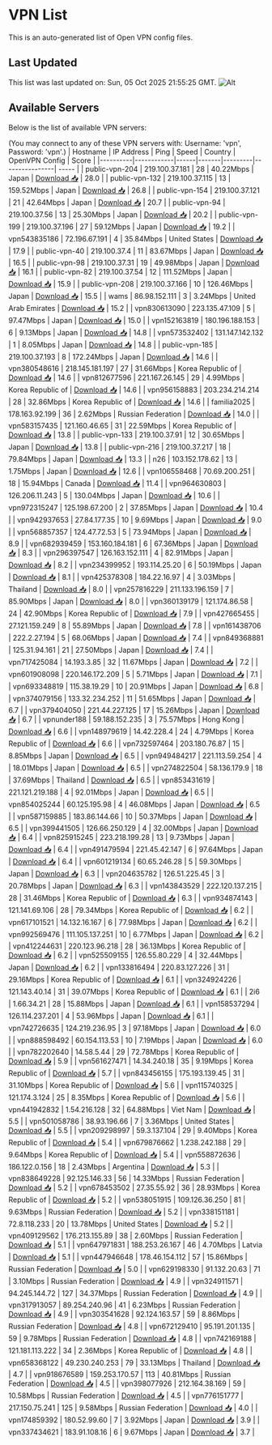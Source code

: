 # VPN List

This is an auto-generated list of Open VPN config files.

## Last Updated

This list was last updated on: Sun, 05 Oct 2025 21:55:25 GMT.
![Alt](https://repobeats.axiom.co/api/embed/186b98318ef1479477931607c1ad7d823f12451f.svg "Repobeats analytics image")

## Available Servers

Below is the list of available VPN servers:

(You may connect to any of these VPN servers with: Username: 'vpn', Password: 'vpn'.)
| Hostname | IP Address | Ping | Speed | Country | OpenVPN Config | Score |
|----------|------------|------|-------|---------|----------------| ----- |
| public-vpn-204 | 219.100.37.181 | 28 | 40.22Mbps | Japan | [Download 📥](./configs/server_0_JP.ovpn) | 28.0 |
| public-vpn-132 | 219.100.37.115 | 13 | 159.52Mbps | Japan | [Download 📥](./configs/server_1_JP.ovpn) | 26.8 |
| public-vpn-154 | 219.100.37.121 | 21 | 42.64Mbps | Japan | [Download 📥](./configs/server_2_JP.ovpn) | 20.7 |
| public-vpn-94 | 219.100.37.56 | 13 | 25.30Mbps | Japan | [Download 📥](./configs/server_3_JP.ovpn) | 20.2 |
| public-vpn-199 | 219.100.37.196 | 27 | 59.12Mbps | Japan | [Download 📥](./configs/server_4_JP.ovpn) | 19.2 |
| vpn543835186 | 72.196.67.191 | 4 | 35.84Mbps | United States | [Download 📥](./configs/server_5_US.ovpn) | 17.9 |
| public-vpn-40 | 219.100.37.4 | 11 | 83.67Mbps | Japan | [Download 📥](./configs/server_6_JP.ovpn) | 16.5 |
| public-vpn-98 | 219.100.37.31 | 19 | 49.98Mbps | Japan | [Download 📥](./configs/server_7_JP.ovpn) | 16.1 |
| public-vpn-82 | 219.100.37.54 | 12 | 111.52Mbps | Japan | [Download 📥](./configs/server_8_JP.ovpn) | 15.9 |
| public-vpn-208 | 219.100.37.166 | 10 | 126.46Mbps | Japan | [Download 📥](./configs/server_9_JP.ovpn) | 15.5 |
| wams | 86.98.152.111 | 3 | 3.24Mbps | United Arab Emirates | [Download 📥](./configs/server_10_AE.ovpn) | 15.2 |
| vpn830613090 | 223.135.47.109 | 5 | 97.47Mbps | Japan | [Download 📥](./configs/server_11_JP.ovpn) | 15.0 |
| vpn152163819 | 180.196.188.153 | 6 | 9.13Mbps | Japan | [Download 📥](./configs/server_12_JP.ovpn) | 14.8 |
| vpn573532402 | 131.147.142.132 | 1 | 8.05Mbps | Japan | [Download 📥](./configs/server_13_JP.ovpn) | 14.8 |
| public-vpn-185 | 219.100.37.193 | 8 | 172.24Mbps | Japan | [Download 📥](./configs/server_14_JP.ovpn) | 14.6 |
| vpn380548616 | 218.145.181.197 | 27 | 31.66Mbps | Korea Republic of | [Download 📥](./configs/server_15_KR.ovpn) | 14.6 |
| vpn812677596 | 221.167.26.145 | 29 | 4.99Mbps | Korea Republic of | [Download 📥](./configs/server_16_KR.ovpn) | 14.6 |
| vpn956158883 | 203.234.214.214 | 28 | 32.86Mbps | Korea Republic of | [Download 📥](./configs/server_17_KR.ovpn) | 14.6 |
| familia2025 | 178.163.92.199 | 36 | 2.62Mbps | Russian Federation | [Download 📥](./configs/server_18_RU.ovpn) | 14.0 |
| vpn583157435 | 121.160.46.65 | 31 | 22.59Mbps | Korea Republic of | [Download 📥](./configs/server_19_KR.ovpn) | 13.8 |
| public-vpn-133 | 219.100.37.91 | 12 | 30.65Mbps | Japan | [Download 📥](./configs/server_20_JP.ovpn) | 13.8 |
| public-vpn-216 | 219.100.37.217 | 18 | 79.84Mbps | Japan | [Download 📥](./configs/server_21_JP.ovpn) | 13.3 |
| n26 | 103.152.178.62 | 13 | 1.75Mbps | Japan | [Download 📥](./configs/server_22_JP.ovpn) | 12.6 |
| vpn106558468 | 70.69.200.251 | 18 | 15.94Mbps | Canada | [Download 📥](./configs/server_23_CA.ovpn) | 11.4 |
| vpn964630803 | 126.206.11.243 | 5 | 130.04Mbps | Japan | [Download 📥](./configs/server_24_JP.ovpn) | 10.6 |
| vpn972315247 | 125.198.67.200 | 2 | 37.85Mbps | Japan | [Download 📥](./configs/server_25_JP.ovpn) | 10.4 |
| vpn942937653 | 27.84.177.35 | 10 | 9.69Mbps | Japan | [Download 📥](./configs/server_26_JP.ovpn) | 9.0 |
| vpn568857357 | 124.47.72.53 | 5 | 73.94Mbps | Japan | [Download 📥](./configs/server_27_JP.ovpn) | 8.9 |
| vpn682939459 | 153.160.184.181 | 6 | 67.36Mbps | Japan | [Download 📥](./configs/server_28_JP.ovpn) | 8.3 |
| vpn296397547 | 126.163.152.111 | 4 | 82.91Mbps | Japan | [Download 📥](./configs/server_29_JP.ovpn) | 8.2 |
| vpn234399952 | 193.114.25.20 | 6 | 50.19Mbps | Japan | [Download 📥](./configs/server_30_JP.ovpn) | 8.1 |
| vpn425378308 | 184.22.16.97 | 4 | 3.03Mbps | Thailand | [Download 📥](./configs/server_31_TH.ovpn) | 8.0 |
| vpn257816229 | 211.133.196.159 | 7 | 85.90Mbps | Japan | [Download 📥](./configs/server_32_JP.ovpn) | 8.0 |
| vpn360139179 | 121.174.86.58 | 24 | 42.90Mbps | Korea Republic of | [Download 📥](./configs/server_33_KR.ovpn) | 7.9 |
| vpn427665455 | 27.121.159.249 | 8 | 55.89Mbps | Japan | [Download 📥](./configs/server_34_JP.ovpn) | 7.8 |
| vpn161438706 | 222.2.27.194 | 5 | 68.06Mbps | Japan | [Download 📥](./configs/server_35_JP.ovpn) | 7.4 |
| vpn849368881 | 125.31.94.161 | 21 | 27.50Mbps | Japan | [Download 📥](./configs/server_36_JP.ovpn) | 7.4 |
| vpn717425084 | 14.193.3.85 | 32 | 11.67Mbps | Japan | [Download 📥](./configs/server_37_JP.ovpn) | 7.2 |
| vpn601908098 | 220.146.172.209 | 5 | 5.71Mbps | Japan | [Download 📥](./configs/server_38_JP.ovpn) | 7.1 |
| vpn693348819 | 115.38.19.29 | 10 | 20.91Mbps | Japan | [Download 📥](./configs/server_39_JP.ovpn) | 6.8 |
| vpn374079156 | 133.32.234.252 | 11 | 51.65Mbps | Japan | [Download 📥](./configs/server_40_JP.ovpn) | 6.7 |
| vpn379404050 | 221.44.227.125 | 17 | 15.26Mbps | Japan | [Download 📥](./configs/server_41_JP.ovpn) | 6.7 |
| vpnunder188 | 59.188.152.235 | 3 | 75.57Mbps | Hong Kong | [Download 📥](./configs/server_42_HK.ovpn) | 6.6 |
| vpn148979619 | 14.42.228.4 | 24 | 4.79Mbps | Korea Republic of | [Download 📥](./configs/server_43_KR.ovpn) | 6.6 |
| vpn732597464 | 203.180.76.87 | 15 | 8.85Mbps | Japan | [Download 📥](./configs/server_44_JP.ovpn) | 6.5 |
| vpn949484217 | 221.113.59.254 | 4 | 18.01Mbps | Japan | [Download 📥](./configs/server_45_JP.ovpn) | 6.5 |
| vpn274822504 | 58.136.179.9 | 18 | 37.69Mbps | Thailand | [Download 📥](./configs/server_46_TH.ovpn) | 6.5 |
| vpn853431619 | 221.121.219.188 | 4 | 92.01Mbps | Japan | [Download 📥](./configs/server_47_JP.ovpn) | 6.5 |
| vpn854025244 | 60.125.195.98 | 4 | 46.08Mbps | Japan | [Download 📥](./configs/server_48_JP.ovpn) | 6.5 |
| vpn587159885 | 183.86.144.66 | 10 | 50.37Mbps | Japan | [Download 📥](./configs/server_49_JP.ovpn) | 6.5 |
| vpn399441505 | 126.66.250.129 | 4 | 32.00Mbps | Japan | [Download 📥](./configs/server_50_JP.ovpn) | 6.4 |
| vpn825915245 | 223.218.199.28 | 13 | 9.73Mbps | Japan | [Download 📥](./configs/server_51_JP.ovpn) | 6.4 |
| vpn491479594 | 221.45.42.147 | 6 | 97.64Mbps | Japan | [Download 📥](./configs/server_52_JP.ovpn) | 6.4 |
| vpn601219134 | 60.65.246.28 | 5 | 59.30Mbps | Japan | [Download 📥](./configs/server_53_JP.ovpn) | 6.3 |
| vpn204635782 | 126.51.225.45 | 3 | 20.78Mbps | Japan | [Download 📥](./configs/server_54_JP.ovpn) | 6.3 |
| vpn143843529 | 222.120.137.215 | 28 | 31.46Mbps | Korea Republic of | [Download 📥](./configs/server_55_KR.ovpn) | 6.3 |
| vpn934874143 | 121.141.69.106 | 28 | 79.34Mbps | Korea Republic of | [Download 📥](./configs/server_56_KR.ovpn) | 6.2 |
| vpn617101521 | 14.132.16.167 | 6 | 77.98Mbps | Japan | [Download 📥](./configs/server_57_JP.ovpn) | 6.2 |
| vpn992569476 | 111.105.137.251 | 10 | 6.77Mbps | Japan | [Download 📥](./configs/server_58_JP.ovpn) | 6.2 |
| vpn412244631 | 220.123.96.218 | 28 | 36.13Mbps | Korea Republic of | [Download 📥](./configs/server_59_KR.ovpn) | 6.2 |
| vpn525509155 | 126.55.80.229 | 4 | 32.44Mbps | Japan | [Download 📥](./configs/server_60_JP.ovpn) | 6.2 |
| vpn133816494 | 220.83.127.226 | 31 | 29.16Mbps | Korea Republic of | [Download 📥](./configs/server_61_KR.ovpn) | 6.1 |
| vpn324924226 | 121.143.40.14 | 31 | 39.07Mbps | Korea Republic of | [Download 📥](./configs/server_62_KR.ovpn) | 6.1 |
| 2i6 | 1.66.34.21 | 28 | 15.88Mbps | Japan | [Download 📥](./configs/server_63_JP.ovpn) | 6.1 |
| vpn158537294 | 126.114.237.201 | 4 | 53.96Mbps | Japan | [Download 📥](./configs/server_64_JP.ovpn) | 6.1 |
| vpn742726635 | 124.219.236.95 | 3 | 97.18Mbps | Japan | [Download 📥](./configs/server_65_JP.ovpn) | 6.0 |
| vpn888598492 | 60.154.113.53 | 10 | 7.19Mbps | Japan | [Download 📥](./configs/server_66_JP.ovpn) | 6.0 |
| vpn782202640 | 14.58.5.44 | 29 | 72.78Mbps | Korea Republic of | [Download 📥](./configs/server_67_KR.ovpn) | 5.9 |
| vpn561627471 | 14.34.240.18 | 35 | 9.19Mbps | Korea Republic of | [Download 📥](./configs/server_68_KR.ovpn) | 5.7 |
| vpn843456155 | 175.193.139.45 | 31 | 31.10Mbps | Korea Republic of | [Download 📥](./configs/server_69_KR.ovpn) | 5.6 |
| vpn115740325 | 121.174.3.124 | 25 | 8.35Mbps | Korea Republic of | [Download 📥](./configs/server_70_KR.ovpn) | 5.6 |
| vpn441942832 | 1.54.216.128 | 32 | 64.88Mbps | Viet Nam | [Download 📥](./configs/server_71_VN.ovpn) | 5.5 |
| vpn501058786 | 38.93.196.66 | 7 | 3.36Mbps | United States | [Download 📥](./configs/server_72_US.ovpn) | 5.5 |
| vpn209298997 | 59.3.137.104 | 29 | 9.40Mbps | Korea Republic of | [Download 📥](./configs/server_73_KR.ovpn) | 5.4 |
| vpn679876662 | 1.238.242.188 | 29 | 9.64Mbps | Korea Republic of | [Download 📥](./configs/server_74_KR.ovpn) | 5.4 |
| vpn558872636 | 186.122.0.156 | 18 | 2.43Mbps | Argentina | [Download 📥](./configs/server_75_AR.ovpn) | 5.3 |
| vpn838649228 | 92.125.146.33 | 56 | 14.33Mbps | Russian Federation | [Download 📥](./configs/server_76_RU.ovpn) | 5.2 |
| vpn678453502 | 27.35.55.92 | 36 | 28.93Mbps | Korea Republic of | [Download 📥](./configs/server_77_KR.ovpn) | 5.2 |
| vpn538051915 | 109.126.36.250 | 81 | 9.63Mbps | Russian Federation | [Download 📥](./configs/server_78_RU.ovpn) | 5.2 |
| vpn338151181 | 72.8.118.233 | 20 | 13.78Mbps | United States | [Download 📥](./configs/server_79_US.ovpn) | 5.2 |
| vpn409129562 | 176.213.155.89 | 38 | 2.60Mbps | Russian Federation | [Download 📥](./configs/server_80_RU.ovpn) | 5.1 |
| vpn647971831 | 188.253.26.167 | 46 | 4.70Mbps | Latvia | [Download 📥](./configs/server_81_LV.ovpn) | 5.1 |
| vpn447946648 | 178.46.154.112 | 57 | 15.86Mbps | Russian Federation | [Download 📥](./configs/server_82_RU.ovpn) | 5.0 |
| vpn629198330 | 91.132.20.63 | 71 | 3.10Mbps | Russian Federation | [Download 📥](./configs/server_83_RU.ovpn) | 4.9 |
| vpn324911571 | 94.245.144.72 | 127 | 34.37Mbps | Russian Federation | [Download 📥](./configs/server_84_RU.ovpn) | 4.9 |
| vpn317913057 | 89.254.240.96 | 41 | 6.23Mbps | Russian Federation | [Download 📥](./configs/server_85_RU.ovpn) | 4.9 |
| vpn303541628 | 92.124.163.57 | 59 | 8.86Mbps | Russian Federation | [Download 📥](./configs/server_86_RU.ovpn) | 4.8 |
| vpn672129410 | 95.191.201.135 | 59 | 9.78Mbps | Russian Federation | [Download 📥](./configs/server_87_RU.ovpn) | 4.8 |
| vpn742169188 | 121.181.113.222 | 34 | 2.36Mbps | Korea Republic of | [Download 📥](./configs/server_88_KR.ovpn) | 4.8 |
| vpn658368122 | 49.230.240.253 | 79 | 33.13Mbps | Thailand | [Download 📥](./configs/server_89_TH.ovpn) | 4.7 |
| vpn918676589 | 159.253.170.57 | 113 | 40.81Mbps | Russian Federation | [Download 📥](./configs/server_90_RU.ovpn) | 4.5 |
| vpn398077926 | 212.164.38.169 | 59 | 10.58Mbps | Russian Federation | [Download 📥](./configs/server_91_RU.ovpn) | 4.5 |
| vpn776151777 | 217.150.75.241 | 125 | 9.58Mbps | Russian Federation | [Download 📥](./configs/server_92_RU.ovpn) | 4.0 |
| vpn174859392 | 180.52.99.60 | 7 | 3.92Mbps | Japan | [Download 📥](./configs/server_93_JP.ovpn) | 3.9 |
| vpn337434621 | 183.91.108.16 | 6 | 9.67Mbps | Japan | [Download 📥](./configs/server_94_JP.ovpn) | 3.7 |
